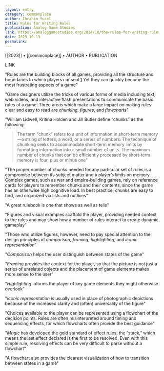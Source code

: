 ```yaml
---
layout: entry
category: commonplace
author: Ibrahim Yucel
title: Rules for Writing Rules
publication: Analog Game Studies
link: https://analoggamestudies.org/2014/10/the-rules-for-writing-rules-how-instructional-design-impacts-good-game-design/
date: 2023-10-13
permalink:
---
```


[[2023]] • [[commonplace]] • AUTHOR • PUBLICATION

LINK

"Rules are the building blocks of all games, providing all the structure and boundaries to which players consent.[1](https://analoggamestudies.org/2014/10/the-rules-for-writing-rules-how-instructional-design-impacts-good-game-design/#note-1) Yet they can quickly become the most frustrating aspects of a game"

"Game designers utilize the tricks of various forms of media including text, web videos, and interactive flash presentations to communicate the basic rules of a game. Three areas which make a large impact on making rules clear and easy to read are *chunking*, *figures*, and *flowcharts*"

"William Lidwell, Kritina Holden and Jill Butler define “chunks” as the following:

> The term “chunk” refers to a unit of information in short-term memory—a string of letters, a word, or a series of numbers. The technique of chunking seeks to accommodate short-term memory limits by formatting information into a small number of units. The maximum number of chunks that can be efficiently processed by short-term memory is four, plus or minus one"

"The proper number of chunks needed for any particular set of rules is a compromise between its subject matter and a player’s limits on memory. Complex games, such as war and empire-building games, rely on reference cards for players to remember chunks and their contents, since the game has an otherwise high cognitive load. In best practice, chunks are easy to find, and organized via lists and outlines"

"A great rulebook is one that shows as well as tells"

"Figures and visual examples scaffold the player, providing needed context to the rules and may show how a number of rules interact to create dynamic gameplay"

"Those who utilize figures, however, need to pay special attention to the design principles of *comparison*, *framing*, *highlighting*, and *iconic representation*"

"*Comparison* helps the user distinguish between states of the game"

"*Framing* provides the context for the player, so that the picture is not just a series of unrelated objects and the placement of game elements makes more sense to the user"

"*Highlighting* informs the player of key game elements they might otherwise overlook"

"*iconic representation* is usually used in place of photographic depictions because of the increased clarity and (often) universality of the figure"

"Choices available to the player can be represented using a flowchart of the decision points. Rules are often misinterpreted around timing and sequencing effects, for which flowcharts often provide the best guidance"

"*Magic* has developed the gold standard of effect rules: the “stack,” which means the last effect declared is the first to be resolved. Even with this simple rule, resolving effects can be very difficult to parse without a flowchart"

"A flowchart also provides the clearest visualization of how to transition between states in a game"
